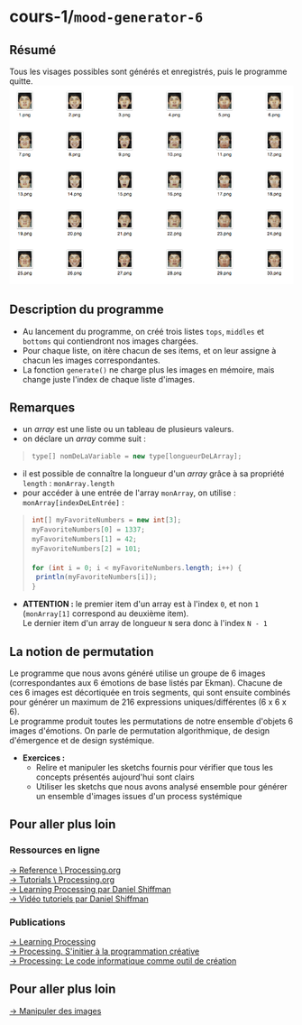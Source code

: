 # cours-1/`mood-generator-6`

## Résumé

Tous les visages possibles sont générés et enregistrés, puis le programme quitte.
![mood-generator-1.png](overview/mood-generator-1.png)

## Description du programme

- Au lancement du programme, on créé trois listes `tops`, `middles` et `bottoms` qui contiendront nos images chargées.
- Pour chaque liste, on itère chacun de ses items, et on leur assigne à chacun les images correspondantes.
- La fonction `generate()` ne charge plus les images en mémoire, mais change juste l'index de chaque liste d'images.

## Remarques

- un _array_ est une liste ou un tableau de plusieurs valeurs.
- on déclare un _array_ comme suit :
>```java
>type[] nomDeLaVariable = new type[longueurDeLArray];
>```
- il est possible de connaître la longueur d'un _array_ grâce à sa propriété `length` : `monArray.length`
- pour accéder à une entrée de l'array `monArray`, on utilise : `monArray[indexDeLEntrée]` :
>```java
>int[] myFavoriteNumbers = new int[3];
>myFavoriteNumbers[0] = 1337;
>myFavoriteNumbers[1] = 42;
>myFavoriteNumbers[2] = 101;
>
>for (int i = 0; i < myFavoriteNumbers.length; i++) {
>  println(myFavoriteNumbers[i]);
>}
>```
- **ATTENTION :** le premier item d'un array est à l'index `0`, et non `1` (`monArray[1]` correspond au deuxième item).  
Le dernier item d'un array de longueur `N` sera donc à l'index `N - 1`

## La notion de permutation
Le programme que nous avons généré utilise un groupe de 6 images (correspondantes aux 6 émotions de base listés par Ekman). Chacune de ces 6 images est décortiquée en trois segments, qui sont ensuite combinés pour générer un maximum de 216 expressions uniques/différentes (6 x 6 x 6).  
Le programme produit toutes les permutations de notre ensemble d'objets 6 images d'émotions. 
On parle de permutation algorithmique, de design d'émergence et de design systémique.

- **Exercices :** 
	- Relire et manipuler les sketchs fournis pour vérifier que tous les concepts présentés aujourd'hui sont clairs
	- Utiliser les sketchs que nous avons analysé ensemble pour générer un ensemble d'images issues d'un process systémique 

## Pour aller plus loin

### Ressources en ligne
[→ Reference \ Processing.org](https://processing.org/reference/)  
[→ Tutorials \ Processing.org](https://processing.org/tutorials/)    
[→ Learning Processing par Daniel Shiffman](http://learningprocessing.com/exercises/)   
[→ Vidéo tutoriels par Daniel Shiffman](https://www.youtube.com/user/shiffman/videos)  

### Publications
[→ Learning Processing](http://learningprocessing.com/)  
[→ Processing. S'initier à la programmation créative](https://www.dunod.com/sciences-techniques/processing-initier-programmation-creative)  
[→ Processing: Le code informatique comme outil de création](https://www.amazon.fr/gp/product/B0074HCKW8/ref=as_li_qf_sp_asin_tl?ie=UTF8&tag=bandedessinees-21&linkCode=as2&camp=1642&creative=6746&creativeASIN=B0074HCKW8)  


## Pour aller plus loin
[→ Manipuler des images](../../ressources/00_image)